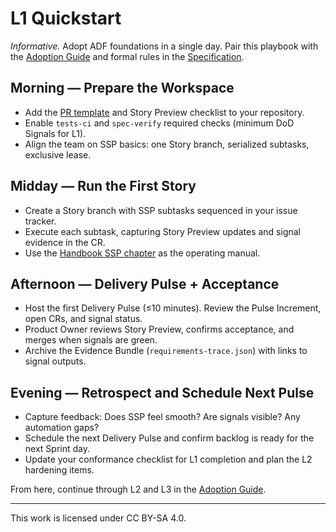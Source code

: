 # L1 Quickstart

_Informative._ Adopt ADF foundations in a single day. Pair this playbook with the [Adoption Guide](adoption-guide.md) and formal rules in the [Specification](../specs/adf-spec-v0.5.0.md).

## Morning — Prepare the Workspace
- Add the [PR template](../templates/pr-template.md) and Story Preview checklist to your repository.
- Enable `tests-ci` and `spec-verify` required checks (minimum DoD Signals for L1).
- Align the team on SSP basics: one Story branch, serialized subtasks, exclusive lease.

## Midday — Run the First Story
- Create a Story branch with SSP subtasks sequenced in your issue tracker.
- Execute each subtask, capturing Story Preview updates and signal evidence in the CR.
- Use the [Handbook SSP chapter](../handbook/ssp.md) as the operating manual.

## Afternoon — Delivery Pulse + Acceptance
- Host the first Delivery Pulse (≤10 minutes). Review the Pulse Increment, open CRs, and signal status.
- Product Owner reviews Story Preview, confirms acceptance, and merges when signals are green.
- Archive the Evidence Bundle (`requirements-trace.json`) with links to signal outputs.

## Evening — Retrospect and Schedule Next Pulse
- Capture feedback: Does SSP feel smooth? Are signals visible? Any automation gaps?
- Schedule the next Delivery Pulse and confirm backlog is ready for the next Sprint day.
- Update your conformance checklist for L1 completion and plan the L2 hardening items.

From here, continue through L2 and L3 in the [Adoption Guide](adoption-guide.md).

---

This work is licensed under CC BY-SA 4.0.
